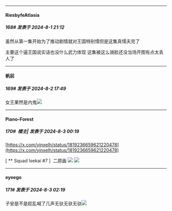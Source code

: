 ﻿
*****

####  RiesbyfeAtlasia  
##### 168#       发表于 2024-8-1 21:12

虽然从第一集开始为了推动剧情就对王国特别懦但是这集真懦夫完了

主要这个逼王国说实话也没什么武力体现 这集被这么骑脸还没当场开图有点太丢人了


*****

####  帆前  
##### 169#       发表于 2024-8-2 17:49

女王果然是内鬼<img src="https://static.saraba1st.com/image/smiley/face2017/067.png" referrerpolicy="no-referrer">


*****

####  Piano-Forest  
##### 170#         楼主| 发表于 2024-8-3 00:19

[https://x.com/yinxelh/status/1819236659621220478](https://x.com/yinxelh/status/1819236659621220478)

[ ** Squad Isekai #7 ]  二原画
<img src="https://p.sda1.dev/18/d3d78e4543726a6c8df1d6f489c0e503/SaveTwitter.Net_1819235930923765761_720p_.gif" referrerpolicy="no-referrer">
<img src="https://p.sda1.dev/18/183ccc0fbf53dc1e3c092a6b82332b06/SaveTwitter.Net_1819236041791864832_720p_.gif" referrerpolicy="no-referrer">


*****

####  eyeego  
##### 171#       发表于 2024-8-3 02:19

子安是不是趁乱喊了几声无驮无驮无驮<img src="https://static.saraba1st.com/image/smiley/face2017/066.png" referrerpolicy="no-referrer">


